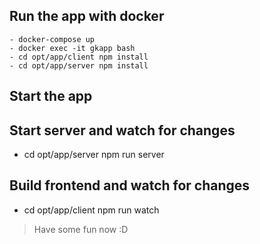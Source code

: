 ## Run the app with docker
    - docker-compose up
    - docker exec -it gkapp bash
    - cd opt/app/client npm install
    - cd opt/app/server npm install

## Start the app

## Start server and watch for changes
- cd opt/app/server npm run server

## Build frontend and watch for changes
- cd opt/app/client npm run watch

> Have some fun now :D